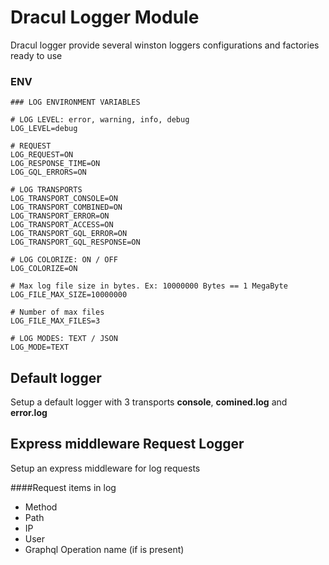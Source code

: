 # Dracul Logger Module
Dracul logger provide several winston loggers configurations and factories ready to use


### ENV

```$xslt
### LOG ENVIRONMENT VARIABLES

# LOG LEVEL: error, warning, info, debug
LOG_LEVEL=debug

# REQUEST
LOG_REQUEST=ON
LOG_RESPONSE_TIME=ON
LOG_GQL_ERRORS=ON

# LOG TRANSPORTS
LOG_TRANSPORT_CONSOLE=ON
LOG_TRANSPORT_COMBINED=ON
LOG_TRANSPORT_ERROR=ON
LOG_TRANSPORT_ACCESS=ON
LOG_TRANSPORT_GQL_ERROR=ON
LOG_TRANSPORT_GQL_RESPONSE=ON

# LOG COLORIZE: ON / OFF
LOG_COLORIZE=ON

# Max log file size in bytes. Ex: 10000000 Bytes == 1 MegaByte
LOG_FILE_MAX_SIZE=10000000

# Number of max files
LOG_FILE_MAX_FILES=3

# LOG MODES: TEXT / JSON
LOG_MODE=TEXT
```


## Default logger

Setup a default logger with 3 transports **console**, **comined.log** and **error.log**

## Express middleware Request Logger

Setup an express middleware for log requests

####Request items in log

- Method
- Path
- IP
- User
- Graphql Operation name  (if is present) 
